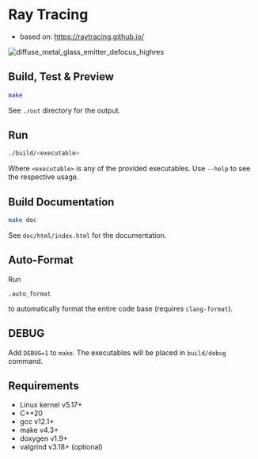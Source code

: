 # Ray Tracing

- based on: https://raytracing.github.io/

![diffuse_metal_glass_emitter_defocus_highres](https://user-images.githubusercontent.com/7516208/164042906-fce16f88-9789-44f0-9081-7691013a5fb1.png)

## Build, Test & Preview
```bash
make
```
See `./out` directory for the output.

## Run
```bash
./build/<executable>
```
Where `<executable>` is any of the provided executables.
Use `--help` to see the respective usage.

## Build Documentation
```bash
make doc
```
See `doc/html/index.html` for the documentation.

## Auto-Format
Run
```
.auto_format
```
to automatically format the entire code base (requires `clang-format`).

## DEBUG
Add `DEBUG=1` to `make`. The executables will be placed in `build/debug` command.

## Requirements

- Linux kernel v5.17+
- C++20
- gcc v12.1+
- make v4.3+
- doxygen v1.9+
- valgrind v3.18+ (optional)
